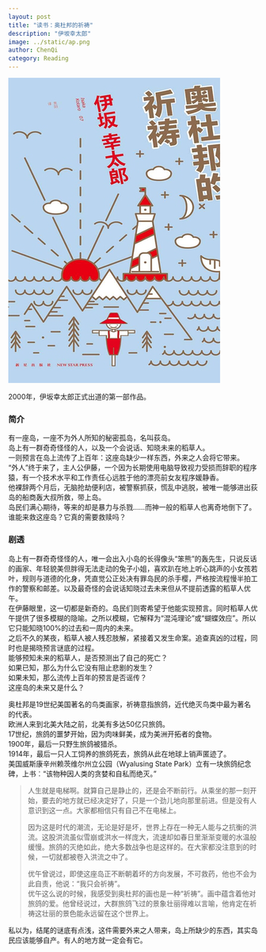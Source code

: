 ```yaml
---
layout: post
title: "读书：奥杜邦的祈祷"
description: "伊坂幸太郎"
image: ../static/ap.png
author: ChenQi
category: Reading
---
```


![奥杜邦的祈祷](../static/ap.png)

2000年，伊坂幸太郎正式出道的第一部作品。  

### 简介

有一座岛，一座不为外人所知的秘密孤岛，名叫荻岛。  
岛上有一群奇奇怪怪的人，以及一个会说话、知晓未来的稻草人。  
一则预言在岛上流传了上百年：这座岛缺少一样东西，外来之人会将它带来。  
“外人”终于来了，主人公伊藤，一个因为长期使用电脑导致视力受损而辞职的程序猿，有一个技术水平和工作责任心远胜于他的漂亮前女友程序媛静香。  
他裸辞两个月后，无脑抢劫便利店，被警察抓获，慌乱中逃脱，被唯一能够进出荻岛的船商轰大叔所救，带上岛。  
岛民们满心期待，等来的却是暴力与杀戮……而神一般的稻草人也离奇地倒下了。  
谁能来救这座岛？它真的需要救赎吗？  

### 剧透

岛上有一群奇奇怪怪的人，唯一会出入小岛的长得像头“笨熊”的轰先生，只说反话的画家、年轻貌美但胖得无法走动的兔子小姐，喜欢趴在地上听心跳声的小女孩若叶，规则与道德的化身，凭直觉公正处决有罪岛民的杀手樱，严格按流程慢半拍工作的警察和邮差。以及最奇怪的会说话知晓过去未来但从不提前透露的稻草人优午。  
在伊藤眼里，这一切都是新奇的。岛民们则寄希望于他能实现预言。同时稻草人优午提供了很多模糊的隐喻。之所以模糊，它解释为“混沌理论”或“蝴蝶效应”。所以它只能知晓100%的过去和一周内的未来。  
之后不久的某夜，稻草人被人残忍肢解，紧接着又发生命案。追查真凶的过程，同时也是揭晓预言谜底的过程。  
能够预知未来的稻草人，是否预测出了自己的死亡？  
如果已知，那么为什么它没有阻止悲剧的发生？  
如果未知，那么流传上百年的预言是否谣传？  
这座岛的未来又是什么？  

奥杜邦是19世纪美国著名的鸟类画家，祈祷意指旅鸽，近代绝灭鸟类中最为著名的代表。  
欧洲人来到北美大陆之前，北美有多达50亿只旅鸽。  
17世纪，旅鸽的噩梦开始，因为肉味鲜美，成为美洲开拓者的食物。  
1900年，最后一只野生旅鸽被猎杀。  
1914年，最后一只人工饲养的旅鸽死去，旅鸽从此在地球上销声匿迹了。  
美国威斯康辛州赖茨维尔州立公园（Wyalusing State Park）立有一块旅鸽纪念碑，上书︰“该物种因人类的贪婪和自私而绝灭。”  

> 人生就是电梯啊。就算自己是静止的，还是会不断前行。从乘坐的那一刻开始，要去的地方就已经决定好了，只是一个劲儿地向那里前进。但是没有人意识到这一点。大家都相信只有自己不在电梯上。
>
> 因为这是时代的潮流，无论是好是坏，世界上存在一种无人能与之抗衡的洪流。这股洪流虽似雪崩或洪水一样庞大，流速却如春日里渐渐变暖的水温般缓慢。旅鸽的灭绝如此，绝大多数战争也是这样的。在大家都没注意到的时候，一切就都被卷入洪流之中了。
>
> 优午曾说过，即使这座岛正不断朝着坏的方向发展，不可救药，他也不会为此自责，他说：“我只会祈祷”。  
优午这么说的时候，我感受到奥杜邦的画也是一种“祈祷”。画中蕴含着他对旅鸽的爱。他曾经说过，大群旅鸽飞过的景象壮丽得难以言喻，他肯定在祈祷这壮丽的景色能永远留在这个世界上。

私以为，结尾的谜底有点浅，这件需要外来之人带来，岛上所缺少的东西，其实岛民应该能够自产。有人的地方就一定会有它。  
